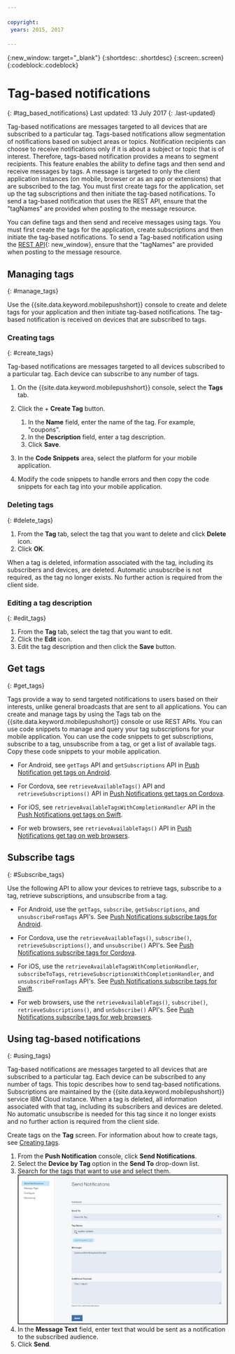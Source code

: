 ```yaml
---

copyright:
 years: 2015, 2017

---
```


{:new_window: target="_blank"}
{:shortdesc: .shortdesc}
{:screen:.screen}
{:codeblock:.codeblock}

# Tag-based notifications
{: #tag_based_notifications}
Last updated: 13 July 2017
{: .last-updated}

Tag-based notifications are messages targeted to all devices that are subscribed to a particular tag. Tags-based notifications allow segmentation of notifications based on subject areas or topics. Notification recipients can choose to receive notifications only if it is about a subject or topic that is of interest. Therefore, tags-based notification provides a means to segment recipients. This feature enables the ability to define tags and then send and receive messages by tags. A message is targeted to only the client application instances (on mobile, browser or as an app or extensions) that are subscribed to the tag. You must first create tags for the application, set up the tag subscriptions and then initiate the tag-based notifications. To send a tag-based notification that uses the REST API, ensure that the "tagNames" are provided when posting to the message resource.

You can define tags and then send and receive messages using tags. You must first create the tags for the application, create subscriptions and then initiate the tag-based notifications. To send a Tag-based notification using the [REST API](https://mobile.{DomainName}/imfpush/){: new_window}, ensure that the "tagNames" are provided when posting to the message resource.


## Managing tags
{: #manage_tags}

Use the {{site.data.keyword.mobilepushshort}} console to create and delete tags for your application and then initiate tag-based notifications. The tag-based notification is received on devices that are subscribed to tags.


### Creating tags
{: #create_tags}

Tag-based notifications are messages targeted to all devices subscribed to a particular tag. Each device can subscribe to any number of tags. 

1. On the {{site.data.keyword.mobilepushshort}} console, select the **Tags** tab.
1. Click the + **Create Tag** button.   
   1. In the **Name** field, enter the name of the tag. For example, "coupons".
   1. In the **Description** field, enter a tag description.
   1. Click  **Save**.

1. In the **Code Snippets** area, select the platform for your mobile application.
1. Modify the code snippets to handle errors and then copy the code snippets for each tag into your mobile application.

### Deleting tags
{: #delete_tags}

1. From the **Tag** tab, select the tag that you want to delete and click **Delete** icon.
1. Click **OK**.

When a tag is deleted, information associated with the tag, including its subscribers and devices, are deleted. Automatic unsubscribe is not required, as the tag no longer exists. No further action is required from the client side.

### Editing a tag description
{: #edit_tags}

1. From the **Tag** tab, select the tag that you want to edit.
1. Click the **Edit** icon.
1. Edit the tag description and then click the **Save** button.

## Get tags
{: #get_tags}

Tags provide a way to send targeted notifications to users based on their interests, unlike general broadcasts that are sent to all applications. You can create and manage tags by using the Tags tab on the {{site.data.keyword.mobilepushshort}} console or use REST APIs. You can use code snippets to manage and query your tag subscriptions for your mobile application. You can use the code snippets to get subscriptions, subscribe to a tag, unsubscribe from a tag, or get a list of available tags. Copy these code snippets to your mobile application.


- For Android, see `getTags` API and `getSubscriptions` API in  [Push Notification get tags on Android](https://github.com/ibm-bluemix-mobile-services/bms-clientsdk-cordova-plugin-push/tree/Doc#ios-app).

- For Cordova, see `retrieveAvailableTags()` API and `retrieveSubscriptions()` API in [Push Notifications get tags on Cordova](https://github.com/ibm-bluemix-mobile-services/bms-clientsdk-cordova-plugin-push/tree/Doc#push-notification-service-tags).

- For iOS, see `retrieveAvailableTagsWithCompletionHandler` API in the [Push Notifications get tags on Swift](https://github.com/ibm-bluemix-mobile-services/bms-clientsdk-swift-push/tree/Doc#retrieve-tags).

- For web browsers, see `retrieveAvailableTags()` API in [Push Notifications get tag on web browsers](https://github.com/ibm-bluemix-mobile-services/bms-clientsdk-javascript-webpush/blob/Doc/README.md#push-notification-service-tags).


## Subscribe tags
{: #Subscribe_tags}

Use the following API to allow your devices to retrieve tags, subscribe to a tag, retrieve subscriptions,  and unsubscribe from a tag.

- For Android, use the `getTags`, `subscribe`, `getSubscriptions`, and `unsubscribeFromTags` API's. See [Push Notifications subscribe tags for Android](https://github.com/ibm-bluemix-mobile-services/bms-clientsdk-android-push/tree/Doc#push-notification-service-tags).

- For Cordova, use the `retrieveAvailableTags()`, `subscribe()`, `retrieveSubscriptions()`, and `unsubscribe()` API's. See [Push Notifications subscribe tags for Cordova](https://github.com/ibm-bluemix-mobile-services/bms-clientsdk-cordova-plugin-push/tree/Doc#push-notification-service-tags).

- For iOS, use the `retrieveAvailableTagsWithCompletionHandler`, `subscribeToTags`, `retrieveSubscriptionsWithCompletionHandler`, and `unsubscribeFromTags` API's. See [Push Notifications subscribe tags for Swift](https://github.com/ibm-bluemix-mobile-services/bms-clientsdk-swift-push/tree/Doc#push-notification-service-tags).

- For web browsers, use the `retrieveAvailableTags()`, `subscribe()`, `retrieveSubscriptions()`, and `unSubscribe()` API's. See [Push Notifications subscribe tags for web browsers](https://github.com/ibm-bluemix-mobile-services/bms-clientsdk-javascript-webpush/blob/Doc/README.md#push-notification-service-tags).

## Using tag-based notifications
{: #using_tags}

Tag-based notifications are messages targeted to all devices that are subscribed to a particular tag. Each device can be subscribed to any number of tags. This topic describes how to send tag-based notifications. Subscriptions are maintained by the {{site.data.keyword.mobilepushshort}} service IBM Cloud instance. When a tag is deleted, all information associated with that tag, including its subscribers and devices are deleted. No automatic unsubscribe is needed for this tag since it no longer exists and no further action is required from the client side.

Create tags on the **Tag** screen. For information about how to create tags, see [Creating tags](t_manage_tags.html).

1. From the **Push Notification** console, click **Send Notifications**.
1. Select the **Device by Tag** option in the **Send To** drop-down list.
1. Search for the tags that want to use and select them.
![Notifications Screen](images/tag_notification.jpg)
1. In the **Message Text** field, enter text that would be sent as a notification to the subscribed audience.
1. Click **Send**.